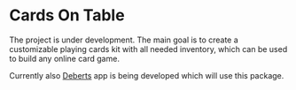 # Cards On Table

The project is under development. The main goal is to create a customizable playing cards kit with all needed inventory, which can be used to build any online card game.

Currently also [Deberts](https://github.com/alexterliuk/deberts) app is being developed which will use this package.
